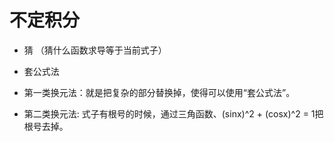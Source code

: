 # 不定积分

* 猜 （猜什么函数求导等于当前式子）

* 套公式法

* 第一类换元法：就是把复杂的部分替换掉，使得可以使用“套公式法”。

* 第二类换元法: 式子有根号的时候，通过三角函数、(sinx)^2 + (cosx)^2 = 1把根号去掉。